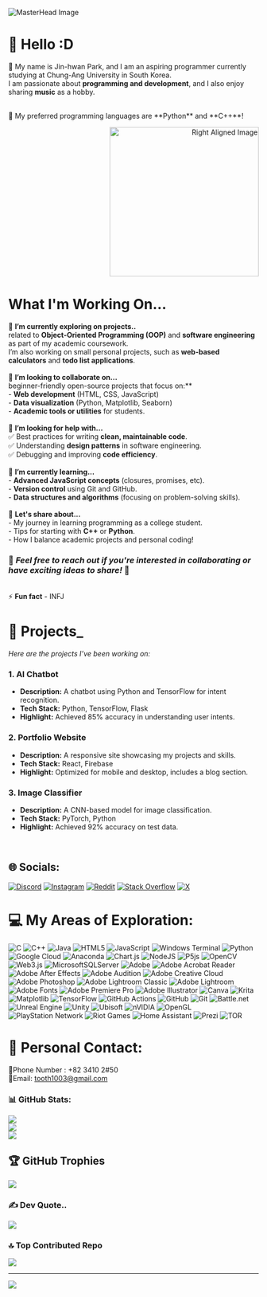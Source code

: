 ![MasterHead Image](https://clarksimsonmiller.com/wp-content/uploads/2019/06/syracuse-ny-page.gif)

# 💫 Hello :D

👋 My name is Jin-hwan Park, and I am an aspiring programmer currently studying at Chung-Ang University in South Korea. <br>
I am passionate about **programming and development**, and I also enjoy sharing **music** as a hobby.

<br>
💎 My preferred programming languages are **Python** and **C++**!

<p align="right">
  <img src="https://t1.daumcdn.net/cafeattach/1Yhqa/52a9767480ada3100f5b1df26141c65d49f22bd9" alt="Right Aligned Image" width="300">
</p>

# What I'm Working On...
🔭 **I’m currently exploring on projects..**<br>related to **Object-Oriented Programming (OOP)** and **software engineering** as part of my academic coursework.
<br>I’m also working on small personal projects, such as **web-based calculators** and **todo list applications**.<br><br>👯 **I’m looking to collaborate on...**<br>beginner-friendly open-source projects that focus on:**<br>- **Web development** (HTML, CSS, JavaScript)<br>- **Data visualization** (Python, Matplotlib, Seaborn)<br>- **Academic tools or utilities** for students.<br><br>🤝 **I’m looking for help with...** <br>     ✅ Best practices for writing **clean, maintainable code**.<br>     ✅ Understanding **design patterns** in software engineering.<br>     ✅ Debugging and improving **code efficiency**.<br><br>
🌱 **I’m currently learning...** <br>- **Advanced JavaScript concepts** (closures, promises, etc).<br>- **Version control** using Git and GitHub.<br>- **Data structures and algorithms** (focusing on problem-solving skills).<br><br>💬 **Let's share about...** <br>- My journey in learning programming as a college student.<br>- Tips for starting with **C++** or **Python**.<br>- How I balance academic projects and personal coding!

### 👀 *Feel free to reach out if you're interested in collaborating or have exciting ideas to share!* 👀

<br>⚡ **Fun fact** - INFJ
<br>

# 🚀 Projects_
*Here are the projects I’ve been working on:*

### 1. **AI Chatbot**
- **Description:** A chatbot using Python and TensorFlow for intent recognition.
- **Tech Stack:** Python, TensorFlow, Flask
- **Highlight:** Achieved 85% accuracy in understanding user intents.

### 2. **Portfolio Website**
- **Description:** A responsive site showcasing my projects and skills.
- **Tech Stack:** React, Firebase
- **Highlight:** Optimized for mobile and desktop, includes a blog section.

### 3. **Image Classifier**
- **Description:** A CNN-based model for image classification.
- **Tech Stack:** PyTorch, Python
- **Highlight:** Achieved 92% accuracy on test data.

<br>

## 🌐 Socials:
[![Discord](https://img.shields.io/badge/Discord-%237289DA.svg?logo=discord&logoColor=white)](https://discord.gg/https://discord.com/channels/1309456541791027240/1309456541791027243) [![Instagram](https://img.shields.io/badge/Instagram-%23E4405F.svg?logo=Instagram&logoColor=white)](https://instagram.com/kyle_makarov) [![Reddit](https://img.shields.io/badge/Reddit-%23FF4500.svg?logo=Reddit&logoColor=white)](https://reddit.com/user/kylemakarovloop) [![Stack Overflow](https://img.shields.io/badge/-Stackoverflow-FE7A16?logo=stack-overflow&logoColor=white)](https://stackoverflow.com/users/kylemkr) [![X](https://img.shields.io/badge/X-black.svg?logo=X&logoColor=white)](https://x.com/    ) 

# 💻 My Areas of Exploration:
![C](https://img.shields.io/badge/c-%2300599C.svg?style=for-the-badge&logo=c&logoColor=white) ![C++](https://img.shields.io/badge/c++-%2300599C.svg?style=for-the-badge&logo=c%2B%2B&logoColor=white) ![Java](https://img.shields.io/badge/java-%23ED8B00.svg?style=for-the-badge&logo=openjdk&logoColor=white) ![HTML5](https://img.shields.io/badge/html5-%23E34F26.svg?style=for-the-badge&logo=html5&logoColor=white) ![JavaScript](https://img.shields.io/badge/javascript-%23323330.svg?style=for-the-badge&logo=javascript&logoColor=%23F7DF1E) ![Windows Terminal](https://img.shields.io/badge/Windows%20Terminal-%234D4D4D.svg?style=for-the-badge&logo=windows-terminal&logoColor=white) ![Python](https://img.shields.io/badge/python-3670A0?style=for-the-badge&logo=python&logoColor=ffdd54) ![Google Cloud](https://img.shields.io/badge/GoogleCloud-%234285F4.svg?style=for-the-badge&logo=google-cloud&logoColor=white) ![Anaconda](https://img.shields.io/badge/Anaconda-%2344A833.svg?style=for-the-badge&logo=anaconda&logoColor=white) ![Chart.js](https://img.shields.io/badge/chart.js-F5788D.svg?style=for-the-badge&logo=chart.js&logoColor=white) ![NodeJS](https://img.shields.io/badge/node.js-6DA55F?style=for-the-badge&logo=node.js&logoColor=white) ![P5js](https://img.shields.io/badge/p5.js-ED225D?style=for-the-badge&logo=p5.js&logoColor=FFFFFF) ![OpenCV](https://img.shields.io/badge/opencv-%23white.svg?style=for-the-badge&logo=opencv&logoColor=white) ![Web3.js](https://img.shields.io/badge/web3.js-F16822?style=for-the-badge&logo=web3.js&logoColor=white) ![MicrosoftSQLServer](https://img.shields.io/badge/Microsoft%20SQL%20Server-CC2927?style=for-the-badge&logo=microsoft%20sql%20server&logoColor=white) ![Adobe](https://img.shields.io/badge/adobe-%23FF0000.svg?style=for-the-badge&logo=adobe&logoColor=white) ![Adobe Acrobat Reader](https://img.shields.io/badge/Adobe%20Acrobat%20Reader-EC1C24.svg?style=for-the-badge&logo=Adobe%20Acrobat%20Reader&logoColor=white) ![Adobe After Effects](https://img.shields.io/badge/Adobe%20After%20Effects-9999FF.svg?style=for-the-badge&logo=Adobe%20After%20Effects&logoColor=white) ![Adobe Audition](https://img.shields.io/badge/Adobe%20Audition-9999FF.svg?style=for-the-badge&logo=Adobe%20Audition&logoColor=white) ![Adobe Creative Cloud](https://img.shields.io/badge/Adobe%20Creative%20Cloud-DA1F26.svg?style=for-the-badge&logo=Adobe%20Creative%20Cloud&logoColor=white) ![Adobe Photoshop](https://img.shields.io/badge/adobe%20photoshop-%2331A8FF.svg?style=for-the-badge&logo=adobe%20photoshop&logoColor=white) ![Adobe Lightroom Classic](https://img.shields.io/badge/Adobe%20Lightroom%20Classic-31A8FF.svg?style=for-the-badge&logo=Adobe%20Lightroom%20Classic&logoColor=white) ![Adobe Lightroom](https://img.shields.io/badge/Adobe%20Lightroom-31A8FF.svg?style=for-the-badge&logo=Adobe%20Lightroom&logoColor=white) ![Adobe Fonts](https://img.shields.io/badge/Adobe%20Fonts-000B1D.svg?style=for-the-badge&logo=Adobe%20Fonts&logoColor=white) ![Adobe Premiere Pro](https://img.shields.io/badge/Adobe%20Premiere%20Pro-9999FF.svg?style=for-the-badge&logo=Adobe%20Premiere%20Pro&logoColor=white) ![Adobe Illustrator](https://img.shields.io/badge/adobe%20illustrator-%23FF9A00.svg?style=for-the-badge&logo=adobe%20illustrator&logoColor=white) ![Canva](https://img.shields.io/badge/Canva-%2300C4CC.svg?style=for-the-badge&logo=Canva&logoColor=white) ![Krita](https://img.shields.io/badge/Krita-203759?style=for-the-badge&logo=krita&logoColor=EEF37B) ![Matplotlib](https://img.shields.io/badge/Matplotlib-%23ffffff.svg?style=for-the-badge&logo=Matplotlib&logoColor=black) ![TensorFlow](https://img.shields.io/badge/TensorFlow-%23FF6F00.svg?style=for-the-badge&logo=TensorFlow&logoColor=white) ![GitHub Actions](https://img.shields.io/badge/github%20actions-%232671E5.svg?style=for-the-badge&logo=githubactions&logoColor=white) ![GitHub](https://img.shields.io/badge/github-%23121011.svg?style=for-the-badge&logo=github&logoColor=white) ![Git](https://img.shields.io/badge/git-%23F05033.svg?style=for-the-badge&logo=git&logoColor=white) ![Battle.net](https://img.shields.io/badge/battle.net-%2300AEFF.svg?style=for-the-badge&logo=battle.net&logoColor=white) ![Unreal Engine](https://img.shields.io/badge/unrealengine-%23313131.svg?style=for-the-badge&logo=unrealengine&logoColor=white) ![Unity](https://img.shields.io/badge/unity-%23000000.svg?style=for-the-badge&logo=unity&logoColor=white) ![Ubisoft](https://img.shields.io/badge/Ubisoft-%23F5F5F5.svg?style=for-the-badge&logo=Ubisoft&logoColor=black) ![nVIDIA](https://img.shields.io/badge/nVIDIA-%2376B900.svg?style=for-the-badge&logo=nVIDIA&logoColor=white) ![OpenGL](https://img.shields.io/badge/OpenGL-white?logo=OpenGL&style=for-the-badge) ![PlayStation Network](https://img.shields.io/badge/PSN-%230070D1.svg?style=for-the-badge&logo=Playstation&logoColor=white) ![Riot Games](https://img.shields.io/badge/riotgames-D32936.svg?style=for-the-badge&logo=riotgames&logoColor=white) ![Home Assistant](https://img.shields.io/badge/home%20assistant-%2341BDF5.svg?style=for-the-badge&logo=home-assistant&logoColor=white) ![Prezi](https://img.shields.io/badge/Prezi-%23000000.svg?style=for-the-badge&logo=Prezi&logoColor=white) ![TOR](https://img.shields.io/badge/tor-%237E4798.svg?style=for-the-badge&logo=tor-project&logoColor=white)

# 📧 Personal Contact:
📱Phone Number : +82 3410 2#50 <br>
📨Email: tooth1003@gmail.com 
 
### 📊 GitHub Stats:
![](https://github-readme-stats.vercel.app/api?username=jinhwanpark&theme=radical&hide_border=false&include_all_commits=true&count_private=false)<br/>
![](https://github-readme-streak-stats.herokuapp.com/?user=jinhwanpark&theme=radical&hide_border=false)<br/>
![](https://github-readme-stats.vercel.app/api/top-langs/?username=jinhwanpark&theme=radical&hide_border=false&include_all_commits=true&count_private=false&layout=compact)

## 🏆 GitHub Trophies
![](https://github-profile-trophy.vercel.app/?username=jinhwanpark&theme=radical&no-frame=true&no-bg=false&margin-w=4)

### ✍️ Dev Quote..
![](https://quotes-github-readme.vercel.app/api?type=horizontal&theme=radical)

### 🔝 Top Contributed Repo
![](https://github-contributor-stats.vercel.app/api?username=jinhwanpark&limit=5&theme=dark&combine_all_yearly_contributions=true)

---
[![](https://visitcount.itsvg.in/api?id=jinhwanpark&icon=0&color=13)](https://visitcount.itsvg.in)
